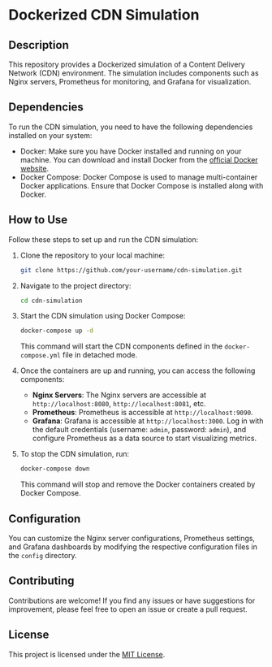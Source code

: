 # Dockerized CDN Simulation

## Description

This repository provides a Dockerized simulation of a Content Delivery Network (CDN) environment. The simulation includes components such as Nginx servers, Prometheus for monitoring, and Grafana for visualization.

## Dependencies

To run the CDN simulation, you need to have the following dependencies installed on your system:

- Docker: Make sure you have Docker installed and running on your machine. You can download and install Docker from the [official Docker website](https://www.docker.com/get-started).
- Docker Compose: Docker Compose is used to manage multi-container Docker applications. Ensure that Docker Compose is installed along with Docker.

## How to Use

Follow these steps to set up and run the CDN simulation:

1. Clone the repository to your local machine:

    ```bash
    git clone https://github.com/your-username/cdn-simulation.git
    ```

2. Navigate to the project directory:

    ```bash
    cd cdn-simulation
    ```

3. Start the CDN simulation using Docker Compose:

    ```bash
    docker-compose up -d
    ```

   This command will start the CDN components defined in the `docker-compose.yml` file in detached mode.

4. Once the containers are up and running, you can access the following components:

   - **Nginx Servers**: The Nginx servers are accessible at `http://localhost:8080`, `http://localhost:8081`, etc.
   - **Prometheus**: Prometheus is accessible at `http://localhost:9090`.
   - **Grafana**: Grafana is accessible at `http://localhost:3000`. Log in with the default credentials (username: `admin`, password: `admin`), and configure Prometheus as a data source to start visualizing metrics.

5. To stop the CDN simulation, run:

    ```bash
    docker-compose down
    ```

   This command will stop and remove the Docker containers created by Docker Compose.

## Configuration

You can customize the Nginx server configurations, Prometheus settings, and Grafana dashboards by modifying the respective configuration files in the `config` directory.

## Contributing

Contributions are welcome! If you find any issues or have suggestions for improvement, please feel free to open an issue or create a pull request.

## License

This project is licensed under the [MIT License](LICENSE).

